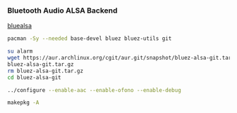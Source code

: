 ### Bluetooth Audio ALSA Backend
[bluealsa](https://github.com/Arkq/bluez-alsa)
```sh
pacman -Sy --needed base-devel bluez bluez-utils git

su alarm
wget https://aur.archlinux.org/cgit/aur.git/snapshot/bluez-alsa-git.tar.gz
bluez-alsa-git.tar.gz
rm bluez-alsa-git.tar.gz
cd bluez-alsa-git

../configure --enable-aac --enable-ofono --enable-debug

makepkg -A
```
